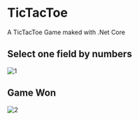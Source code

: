 # TicTacToe

A TicTacToe Game maked with .Net Core

## Select one field by numbers
![1](https://user-images.githubusercontent.com/25258368/43688175-93c6d3c6-98ba-11e8-9ead-1add94ddd385.PNG)


## Game Won
![2](https://user-images.githubusercontent.com/25258368/43688194-f193ad26-98ba-11e8-8238-9645df8d14be.PNG)
